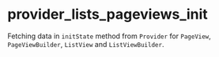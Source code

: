 # provider_lists_pageviews_init

Fetching data in `initState` method from `Provider` for `PageView`, `PageViewBuilder`, `ListView` and `ListViewBuilder`.

